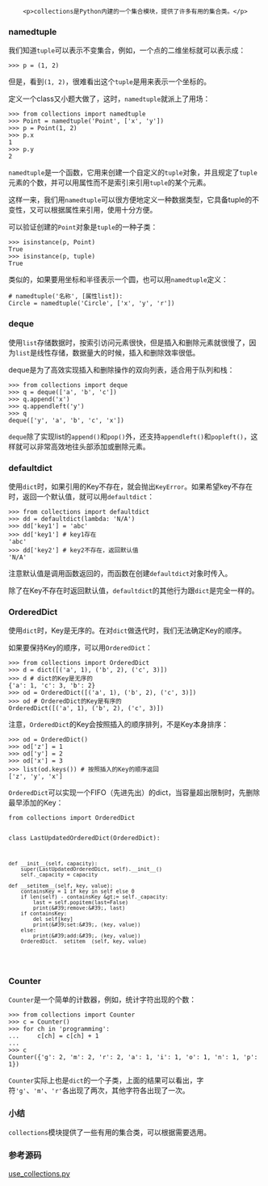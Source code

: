 ﻿
        <p>collections是Python内建的一个集合模块，提供了许多有用的集合类。</p>
<h3 id="namedtuple">namedtuple</h3>
<p>我们知道<code>tuple</code>可以表示不变集合，例如，一个点的二维坐标就可以表示成：</p>
<pre><code>&gt;&gt;&gt; p = (1, 2)
</code></pre><p>但是，看到<code>(1, 2)</code>，很难看出这个<code>tuple</code>是用来表示一个坐标的。</p>
<p>定义一个class又小题大做了，这时，<code>namedtuple</code>就派上了用场：</p>
<pre><code>&gt;&gt;&gt; from collections import namedtuple
&gt;&gt;&gt; Point = namedtuple(&#39;Point&#39;, [&#39;x&#39;, &#39;y&#39;])
&gt;&gt;&gt; p = Point(1, 2)
&gt;&gt;&gt; p.x
1
&gt;&gt;&gt; p.y
2
</code></pre><p><code>namedtuple</code>是一个函数，它用来创建一个自定义的<code>tuple</code>对象，并且规定了<code>tuple</code>元素的个数，并可以用属性而不是索引来引用<code>tuple</code>的某个元素。</p>
<p>这样一来，我们用<code>namedtuple</code>可以很方便地定义一种数据类型，它具备tuple的不变性，又可以根据属性来引用，使用十分方便。</p>
<p>可以验证创建的<code>Point</code>对象是<code>tuple</code>的一种子类：</p>
<pre><code>&gt;&gt;&gt; isinstance(p, Point)
True
&gt;&gt;&gt; isinstance(p, tuple)
True
</code></pre><p>类似的，如果要用坐标和半径表示一个圆，也可以用<code>namedtuple</code>定义：</p>
<pre><code># namedtuple(&#39;名称&#39;, [属性list]):
Circle = namedtuple(&#39;Circle&#39;, [&#39;x&#39;, &#39;y&#39;, &#39;r&#39;])
</code></pre><h3 id="deque">deque</h3>
<p>使用<code>list</code>存储数据时，按索引访问元素很快，但是插入和删除元素就很慢了，因为<code>list</code>是线性存储，数据量大的时候，插入和删除效率很低。</p>
<p>deque是为了高效实现插入和删除操作的双向列表，适合用于队列和栈：</p>
<pre><code>&gt;&gt;&gt; from collections import deque
&gt;&gt;&gt; q = deque([&#39;a&#39;, &#39;b&#39;, &#39;c&#39;])
&gt;&gt;&gt; q.append(&#39;x&#39;)
&gt;&gt;&gt; q.appendleft(&#39;y&#39;)
&gt;&gt;&gt; q
deque([&#39;y&#39;, &#39;a&#39;, &#39;b&#39;, &#39;c&#39;, &#39;x&#39;])
</code></pre><p><code>deque</code>除了实现list的<code>append()</code>和<code>pop()</code>外，还支持<code>appendleft()</code>和<code>popleft()</code>，这样就可以非常高效地往头部添加或删除元素。</p>
<h3 id="defaultdict">defaultdict</h3>
<p>使用<code>dict</code>时，如果引用的Key不存在，就会抛出<code>KeyError</code>。如果希望key不存在时，返回一个默认值，就可以用<code>defaultdict</code>：</p>
<pre><code>&gt;&gt;&gt; from collections import defaultdict
&gt;&gt;&gt; dd = defaultdict(lambda: &#39;N/A&#39;)
&gt;&gt;&gt; dd[&#39;key1&#39;] = &#39;abc&#39;
&gt;&gt;&gt; dd[&#39;key1&#39;] # key1存在
&#39;abc&#39;
&gt;&gt;&gt; dd[&#39;key2&#39;] # key2不存在，返回默认值
&#39;N/A&#39;
</code></pre><p>注意默认值是调用函数返回的，而函数在创建<code>defaultdict</code>对象时传入。</p>
<p>除了在Key不存在时返回默认值，<code>defaultdict</code>的其他行为跟<code>dict</code>是完全一样的。</p>
<h3 id="ordereddict">OrderedDict</h3>
<p>使用<code>dict</code>时，Key是无序的。在对<code>dict</code>做迭代时，我们无法确定Key的顺序。</p>
<p>如果要保持Key的顺序，可以用<code>OrderedDict</code>：</p>
<pre><code>&gt;&gt;&gt; from collections import OrderedDict
&gt;&gt;&gt; d = dict([(&#39;a&#39;, 1), (&#39;b&#39;, 2), (&#39;c&#39;, 3)])
&gt;&gt;&gt; d # dict的Key是无序的
{&#39;a&#39;: 1, &#39;c&#39;: 3, &#39;b&#39;: 2}
&gt;&gt;&gt; od = OrderedDict([(&#39;a&#39;, 1), (&#39;b&#39;, 2), (&#39;c&#39;, 3)])
&gt;&gt;&gt; od # OrderedDict的Key是有序的
OrderedDict([(&#39;a&#39;, 1), (&#39;b&#39;, 2), (&#39;c&#39;, 3)])
</code></pre><p>注意，<code>OrderedDict</code>的Key会按照插入的顺序排列，不是Key本身排序：</p>
<pre><code>&gt;&gt;&gt; od = OrderedDict()
&gt;&gt;&gt; od[&#39;z&#39;] = 1
&gt;&gt;&gt; od[&#39;y&#39;] = 2
&gt;&gt;&gt; od[&#39;x&#39;] = 3
&gt;&gt;&gt; list(od.keys()) # 按照插入的Key的顺序返回
[&#39;z&#39;, &#39;y&#39;, &#39;x&#39;]
</code></pre><p><code>OrderedDict</code>可以实现一个FIFO（先进先出）的dict，当容量超出限制时，先删除最早添加的Key：</p>
<pre><code>from collections import OrderedDict

class LastUpdatedOrderedDict(OrderedDict):

    def __init__(self, capacity):
        super(LastUpdatedOrderedDict, self).__init__()
        self._capacity = capacity

    def __setitem__(self, key, value):
        containsKey = 1 if key in self else 0
        if len(self) - containsKey &gt;= self._capacity:
            last = self.popitem(last=False)
            print(&#39;remove:&#39;, last)
        if containsKey:
            del self[key]
            print(&#39;set:&#39;, (key, value))
        else:
            print(&#39;add:&#39;, (key, value))
        OrderedDict.__setitem__(self, key, value)
</code></pre><h3 id="counter">Counter</h3>
<p><code>Counter</code>是一个简单的计数器，例如，统计字符出现的个数：</p>
<pre><code>&gt;&gt;&gt; from collections import Counter
&gt;&gt;&gt; c = Counter()
&gt;&gt;&gt; for ch in &#39;programming&#39;:
...     c[ch] = c[ch] + 1
...
&gt;&gt;&gt; c
Counter({&#39;g&#39;: 2, &#39;m&#39;: 2, &#39;r&#39;: 2, &#39;a&#39;: 1, &#39;i&#39;: 1, &#39;o&#39;: 1, &#39;n&#39;: 1, &#39;p&#39;: 1})
</code></pre><p><code>Counter</code>实际上也是<code>dict</code>的一个子类，上面的结果可以看出，字符<code>&#39;g&#39;</code>、<code>&#39;m&#39;</code>、<code>&#39;r&#39;</code>各出现了两次，其他字符各出现了一次。</p>
<h3 id="-">小结</h3>
<p><code>collections</code>模块提供了一些有用的集合类，可以根据需要选用。</p>
<h3 id="-">参考源码</h3>
<p><a href="https://github.com/michaelliao/learn-python3/blob/master/samples/commonlib/use_collections.py">use_collections.py</a></p>

    